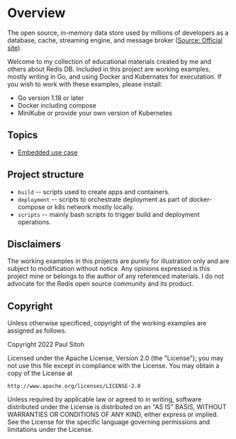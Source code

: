 # Overview

The open source, in-memory data store used by millions of developers as a database, cache, streaming engine, and message broker ([Source: Official site](https://redis.io/)).

Welcome to my collection of educational materials created by me and others about Redis DB. Included in this project are working examples, mostly writing in Go, and using Docker and Kubernates for executation. If you wish to work with these examples, please install:

* Go version 1.18 or later
* Docker including compose
* MiniKube or provide your own version of Kubernetes

## Topics

* [Embedded use case](./docs/embed.md)

## Project structure

* `build` -- scripts used to create apps and containers.
* `deployment` -- scripts to orchestrate deployment as part of docker-compose or k8s network mostly locally.
* `scripts` -- mainly bash scripts to trigger build and deployment operations.

## Disclaimers

The working examples in this projects are purely for illustration only and are subject to modification without notice. Any opinions expressed is this project mine or belongs to the author of any referenced materials. I do not advocate for the Redis open source community and its product.

## Copyright

Unless otherwise specificed, copyright of the working examples are assigned as follows.

Copyright 2022 Paul Sitoh

Licensed under the Apache License, Version 2.0 (the "License");
you may not use this file except in compliance with the License.
You may obtain a copy of the License at

    http://www.apache.org/licenses/LICENSE-2.0

Unless required by applicable law or agreed to in writing, software
distributed under the License is distributed on an "AS IS" BASIS,
WITHOUT WARRANTIES OR CONDITIONS OF ANY KIND, either express or implied.
See the License for the specific language governing permissions and
limitations under the License.
